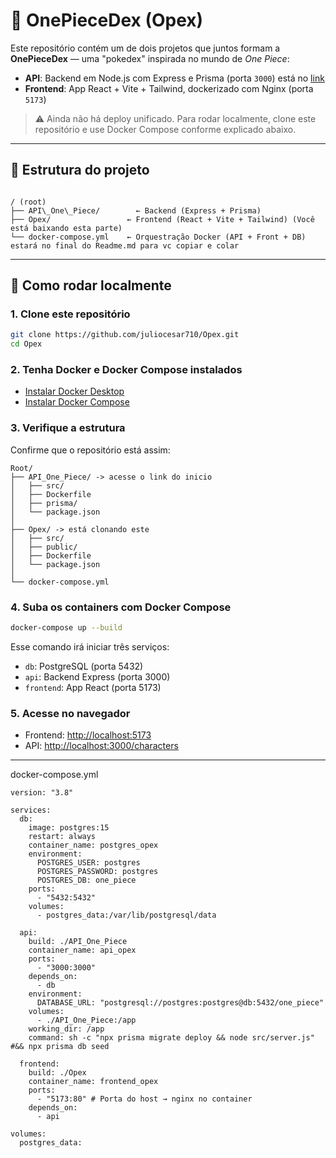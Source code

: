 
# 🏴 OnePieceDex (Opex)

Este repositório contém um de dois projetos que juntos formam a **OnePieceDex** — uma "pokedex" inspirada no mundo de *One Piece*:

- **API**: Backend em Node.js com Express e Prisma (porta `3000`) está no [link](https://github.com/juliocesar710/API_One_Piece)
- **Frontend**: App React + Vite + Tailwind, dockerizado com Nginx (porta `5173`)

> ⚠️ Ainda não há deploy unificado. Para rodar localmente, clone este repositório e use Docker Compose conforme explicado abaixo.

---

## 📁 Estrutura do projeto

```

/ (root)
├── API\_One\_Piece/        ← Backend (Express + Prisma)
├── Opex/                 ← Frontend (React + Vite + Tailwind) (Você está baixando esta parte)
└── docker-compose.yml    ← Orquestração Docker (API + Front + DB) estará no final do Readme.md para vc copiar e colar

````

---

## 🚀 Como rodar localmente

### 1. Clone este repositório

```bash
git clone https://github.com/juliocesar710/Opex.git
cd Opex
````

### 2. Tenha Docker e Docker Compose instalados

* [Instalar Docker Desktop](https://www.docker.com/products/docker-desktop)
* [Instalar Docker Compose](https://docs.docker.com/compose/install/)

### 3. Verifique a estrutura

Confirme que o repositório está assim:

```
Root/
├── API_One_Piece/ -> acesse o link do inicio
│   ├── src/
│   ├── Dockerfile
│   ├── prisma/
│   └── package.json
│
├── Opex/ -> está clonando este
│   ├── src/
│   ├── public/
│   ├── Dockerfile
│   └── package.json
│
└── docker-compose.yml
```

### 4. Suba os containers com Docker Compose

```bash
docker-compose up --build
```

Esse comando irá iniciar três serviços:

* `db`: PostgreSQL (porta 5432)
* `api`: Backend Express (porta 3000)
* `frontend`: App React (porta 5173)

### 5. Acesse no navegador

* Frontend: [http://localhost:5173](http://localhost:5173)
* API: [http://localhost:3000/characters](http://localhost:3000/characters)

---

docker-compose.yml

```
version: "3.8"

services:
  db:
    image: postgres:15
    restart: always
    container_name: postgres_opex
    environment:
      POSTGRES_USER: postgres
      POSTGRES_PASSWORD: postgres
      POSTGRES_DB: one_piece
    ports:
      - "5432:5432"
    volumes:
      - postgres_data:/var/lib/postgresql/data

  api:
    build: ./API_One_Piece
    container_name: api_opex
    ports:
      - "3000:3000"
    depends_on:
      - db
    environment:
      DATABASE_URL: "postgresql://postgres:postgres@db:5432/one_piece"
    volumes:
      - ./API_One_Piece:/app
    working_dir: /app
    command: sh -c "npx prisma migrate deploy && node src/server.js" #&& npx prisma db seed

  frontend:
    build: ./Opex
    container_name: frontend_opex
    ports:
      - "5173:80" # Porta do host → nginx no container
    depends_on:
      - api

volumes:
  postgres_data:

```
